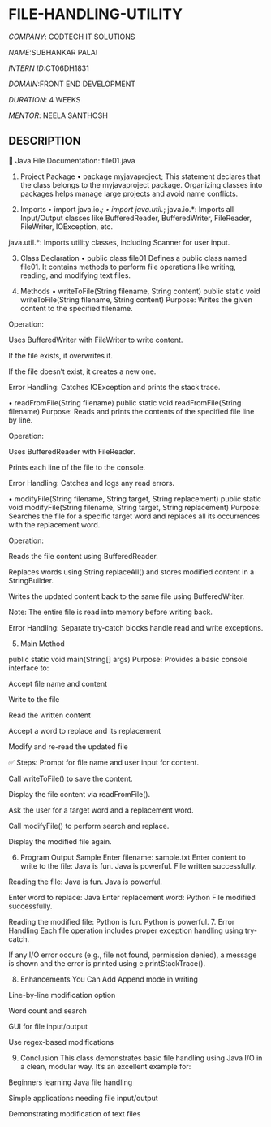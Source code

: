 # FILE-HANDLING-UTILITY

*COMPANY*: CODTECH IT SOLUTIONS

*NAME*:SUBHANKAR PALAI

*INTERN ID*:CT06DH1831

*DOMAIN*:FRONT END DEVELOPMENT

*DURATION*: 4 WEEKS

*MENTOR*: NEELA SANTHOSH

## DESCRIPTION ##
📄 Java File Documentation: file01.java
1. Project Package
•	package myjavaproject;
This statement declares that the class belongs to the myjavaproject package. Organizing classes into packages helps manage large projects and avoid name conflicts.

2. Imports
•	import java.io.*;
•	import java.util.*;
java.io.*: Imports all Input/Output classes like BufferedReader, BufferedWriter, FileReader, FileWriter, IOException, etc.

java.util.*: Imports utility classes, including Scanner for user input.

3. Class Declaration
•	public class file01
Defines a public class named file01. It contains methods to perform file operations like writing, reading, and modifying text files.

4. Methods
•	 writeToFile(String filename, String content)
public static void writeToFile(String filename, String content)
Purpose: Writes the given content to the specified filename.

Operation:

Uses BufferedWriter with FileWriter to write content.

If the file exists, it overwrites it.

If the file doesn’t exist, it creates a new one.

Error Handling: Catches IOException and prints the stack trace.

•	readFromFile(String filename)
public static void readFromFile(String filename)
Purpose: Reads and prints the contents of the specified file line by line.

Operation:

Uses BufferedReader with FileReader.

Prints each line of the file to the console.

Error Handling: Catches and logs any read errors.

•	 modifyFile(String filename, String target, String replacement)
public static void modifyFile(String filename, String target, String replacement)
Purpose: Searches the file for a specific target word and replaces all its occurrences with the replacement word.

Operation:

Reads the file content using BufferedReader.

Replaces words using String.replaceAll() and stores modified content in a StringBuilder.

Writes the updated content back to the same file using BufferedWriter.

Note: The entire file is read into memory before writing back.

Error Handling: Separate try-catch blocks handle read and write exceptions.

5. Main Method

public static void main(String[] args)
Purpose: Provides a basic console interface to:

Accept file name and content

Write to the file

Read the written content

Accept a word to replace and its replacement

Modify and re-read the updated file

✅ Steps:
Prompt for file name and user input for content.

Call writeToFile() to save the content.

Display the file content via readFromFile().

Ask the user for a target word and a replacement word.

Call modifyFile() to perform search and replace.

Display the modified file again.

6. Program Output Sample
Enter filename: sample.txt
Enter content to write to the file: Java is fun. Java is powerful.
File written successfully.

Reading the file:
Java is fun. Java is powerful.

Enter word to replace: Java
Enter replacement word: Python
File modified successfully.

Reading the modified file:
Python is fun. Python is powerful.
7. Error Handling
Each file operation includes proper exception handling using try-catch.

If any I/O error occurs (e.g., file not found, permission denied), a message is shown and the error is printed using e.printStackTrace().

8. Enhancements You Can Add
Append mode in writing

Line-by-line modification option

Word count and search

GUI for file input/output

Use regex-based modifications

9. Conclusion
This class demonstrates basic file handling using Java I/O in a clean, modular way. It’s an excellent example for:

Beginners learning Java file handling

Simple applications needing file input/output

Demonstrating modification of text files
